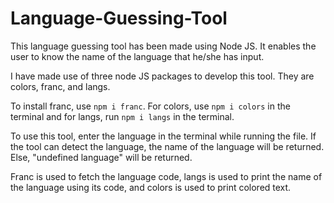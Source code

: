# Language-Guessing-Tool
This language guessing tool has been made using Node JS. It enables the user to know the name of the language that he/she has input.

I have made use of three node JS packages to develop this tool. They are colors, franc, and langs.

To install franc, use `npm i franc`. For colors, use `npm i colors` in the terminal and for langs, run `npm i langs` in the terminal.

To use this tool, enter the language in the terminal while running the file. If the tool can detect the language, the name of the language will be returned. Else, "undefined language" will be returned. 

Franc is used to fetch the language code, langs is used to print the name of the language using its code, and colors is used to print colored text.
